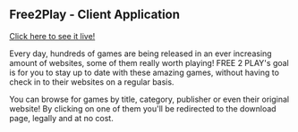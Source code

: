 ## Free2Play - Client Application

[Click here to see it live!](https://freetoplay.ml)

Every day, hundreds of games are being released in an ever increasing amount of websites, some of them really worth playing! FREE 2 PLAY's goal is for you to stay up to date with these amazing games, without having to check in to their websites on a regular basis.

You can browse for games by title, category, publisher or even their original website! By clicking on one of them you'll be redirected to the download page, legally and at no cost.

